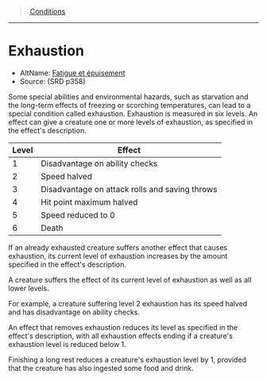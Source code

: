 ﻿---
!GenericItem
Name: Exhaustion
Id: conditions_vo.md#exhaustion
ParentLink: conditions_vo.md#conditions
ParentName: Conditions
NameLevel: 1
AltName: '[Fatigue et épuisement](hd_conditions_fatigue_et_epuisement.md)'
Source: (SRD p358)
Attributes: {}
---
> [Conditions](srd_conditions.md)

---

# Exhaustion

- AltName: [Fatigue et épuisement](hd_conditions_fatigue_et_epuisement.md)
- Source: (SRD p358)

Some special abilities and environmental hazards, such as starvation and the long-term effects of freezing or scorching temperatures, can lead to a special condition called exhaustion. Exhaustion is measured in six levels. An effect can give a creature one or more levels of exhaustion, as specified in the effect's description.

|Level|Effect|
|---|---|
|1|Disadvantage on ability checks|
|2|Speed halved|
|3|Disadvantage on attack rolls and saving throws|
|4|Hit point maximum halved|
|5|Speed reduced to 0|
|6|Death|

If an already exhausted creature suffers another effect that causes exhaustion, its current level of exhaustion increases by the amount specified in the effect's description.

A creature suffers the effect of its current level of exhaustion as well as all lower levels.

For example, a creature suffering level 2 exhaustion has its speed halved and has disadvantage on ability checks.

An effect that removes exhaustion reduces its level as specified in the effect's description, with all exhaustion effects ending if a creature's exhaustion level is reduced below 1.

Finishing a long rest reduces a creature's exhaustion level by 1, provided that the creature has also ingested some food and drink.

